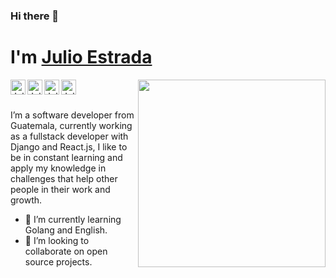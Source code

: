 ### Hi there 👋

# I'm [Julio Estrada](https://www.julioestrada.dev)

<img align="right" src="https://media.giphy.com/media/gh0RRgkTXedvF0pDc0/giphy.gif" width="300">

<a href="https://www.linkedin.com/in/julioestrada94/"><img align="left" alt="Julio Estrada | Linkedin" width="24px" title="LinkedIn" src="https://image.flaticon.com/icons/svg/174/174857.svg"></a>
<a href="https://dev.to/yulio94/"><img align="left" alt="Julio Estrada | Dev.to" width="24px" title="Dev.to" alt="Dev.to" src="https://res.cloudinary.com/practicaldev/image/fetch/s--R9qwOwpC--/c_limit%2Cf_auto%2Cfl_progressive%2Cq_auto%2Cw_880/https://thepracticaldev.s3.amazonaws.com/i/78hs31fax49uwy6kbxyw.png"></a>
<a href="https://twitter.com/yulio_94/"><img align="left" alt="Julio Estrada | Twitter" width="24px" title="Twitter" alt="Twitter" src="https://raw.githubusercontent.com/anuraghazra/anuraghazra/master/assets/twitter.svg"></a>
<a href="https://stackoverflow.com/users/11402507/yulio-94/"><img align="left" alt="Julio Estrada | Stack Overflow" width="24px" title="Stack Overflow" alt="Stack Overflow" src="https://cdn.sstatic.net/Sites/stackoverflow/company/Img/logos/so/so-icon.svg?v=f13ebeedfa9e"></a>

<br><br>

I’m a software developer from Guatemala, currently working as a fullstack developer with Django and React.js, I like to be in constant learning and apply my knowledge in challenges that help other people in their work and growth.

- 🌱 I’m currently learning Golang and English.
- 👯 I’m looking to collaborate on open source projects.

<!--
**yulio94/yulio94** is a ✨ _special_ ✨ repository because its `README.md` (this file) appears on your GitHub profile.

Here are some ideas to get you started:

- 🔭 I’m currently working on ...
- 🌱 I’m currently learning ...
- 👯 I’m looking to collaborate on ...
- 🤔 I’m looking for help with ...
- 💬 Ask me about ...
- 📫 How to reach me: ...
- 😄 Pronouns: ...
- ⚡ Fun fact: ...
- :top: I'm improving docker, CI and cloud skills.
-->
